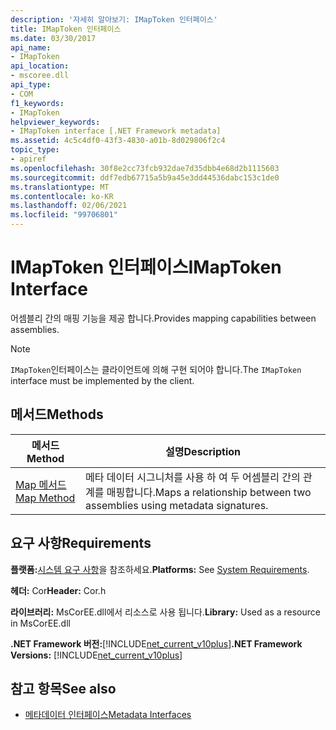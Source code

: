 ```yaml
---
description: '자세히 알아보기: IMapToken 인터페이스'
title: IMapToken 인터페이스
ms.date: 03/30/2017
api_name:
- IMapToken
api_location:
- mscoree.dll
api_type:
- COM
f1_keywords:
- IMapToken
helpviewer_keywords:
- IMapToken interface [.NET Framework metadata]
ms.assetid: 4c5c4df0-43f3-4830-a01b-8d029806f2c4
topic_type:
- apiref
ms.openlocfilehash: 30f8e2cc73fcb932dae7d35dbb4e68d2b1115603
ms.sourcegitcommit: ddf7edb67715a5b9a45e3dd44536dabc153c1de0
ms.translationtype: MT
ms.contentlocale: ko-KR
ms.lasthandoff: 02/06/2021
ms.locfileid: "99706801"
---
```

# <a name="imaptoken-interface"></a><span data-ttu-id="2b54e-103">IMapToken 인터페이스</span><span class="sxs-lookup"><span data-stu-id="2b54e-103">IMapToken Interface</span></span>

<span data-ttu-id="2b54e-104">어셈블리 간의 매핑 기능을 제공 합니다.</span><span class="sxs-lookup"><span data-stu-id="2b54e-104">Provides mapping capabilities between assemblies.</span></span>  
  
> [!NOTE]
> <span data-ttu-id="2b54e-105">`IMapToken`인터페이스는 클라이언트에 의해 구현 되어야 합니다.</span><span class="sxs-lookup"><span data-stu-id="2b54e-105">The `IMapToken` interface must be implemented by the client.</span></span>  
  
## <a name="methods"></a><span data-ttu-id="2b54e-106">메서드</span><span class="sxs-lookup"><span data-stu-id="2b54e-106">Methods</span></span>  
  
|<span data-ttu-id="2b54e-107">메서드</span><span class="sxs-lookup"><span data-stu-id="2b54e-107">Method</span></span>|<span data-ttu-id="2b54e-108">설명</span><span class="sxs-lookup"><span data-stu-id="2b54e-108">Description</span></span>|  
|------------|-----------------|  
|[<span data-ttu-id="2b54e-109">Map 메서드</span><span class="sxs-lookup"><span data-stu-id="2b54e-109">Map Method</span></span>](imaptoken-map-method.md)|<span data-ttu-id="2b54e-110">메타 데이터 시그니처를 사용 하 여 두 어셈블리 간의 관계를 매핑합니다.</span><span class="sxs-lookup"><span data-stu-id="2b54e-110">Maps a relationship between two assemblies using metadata signatures.</span></span>|  
  
## <a name="requirements"></a><span data-ttu-id="2b54e-111">요구 사항</span><span class="sxs-lookup"><span data-stu-id="2b54e-111">Requirements</span></span>  

 <span data-ttu-id="2b54e-112">**플랫폼:**[시스템 요구 사항](../../get-started/system-requirements.md)을 참조하세요.</span><span class="sxs-lookup"><span data-stu-id="2b54e-112">**Platforms:** See [System Requirements](../../get-started/system-requirements.md).</span></span>  
  
 <span data-ttu-id="2b54e-113">**헤더:** Cor</span><span class="sxs-lookup"><span data-stu-id="2b54e-113">**Header:** Cor.h</span></span>  
  
 <span data-ttu-id="2b54e-114">**라이브러리:** MsCorEE.dll에서 리소스로 사용 됩니다.</span><span class="sxs-lookup"><span data-stu-id="2b54e-114">**Library:** Used as a resource in MsCorEE.dll</span></span>  
  
 <span data-ttu-id="2b54e-115">**.NET Framework 버전:**[!INCLUDE[net_current_v10plus](../../../../includes/net-current-v10plus-md.md)]</span><span class="sxs-lookup"><span data-stu-id="2b54e-115">**.NET Framework Versions:** [!INCLUDE[net_current_v10plus](../../../../includes/net-current-v10plus-md.md)]</span></span>  
  
## <a name="see-also"></a><span data-ttu-id="2b54e-116">참고 항목</span><span class="sxs-lookup"><span data-stu-id="2b54e-116">See also</span></span>

- [<span data-ttu-id="2b54e-117">메타데이터 인터페이스</span><span class="sxs-lookup"><span data-stu-id="2b54e-117">Metadata Interfaces</span></span>](metadata-interfaces.md)
